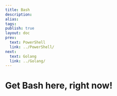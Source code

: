 ```yaml
---
title: Bash
description: 
alias: 
tags: 
publish: true
layout: doc
prev:
  text: PowerShell
  link: ../PowerShell/
next:
  text: Golang
  link: ../Golang/
---
```


# Get Bash here, right now!

